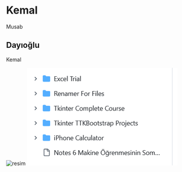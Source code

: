 # Kemal

Musab


## Dayıoğlu

Kemal

![resim](../img/374294437-15eec938-39cb-4b9e-ad6c-48f981ce75aa.png)
![resim](374294437-15eec938-39cb-4b9e-ad6c-48f981ce75aa.png)
